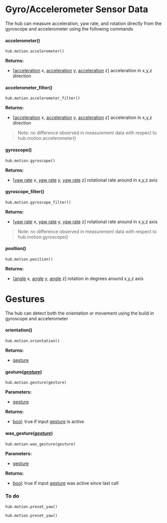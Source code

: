 
<style type='text/css'>
.section ul { list-style: none !important; margin-left: 80px; margin-top:-3em;}
.section li { list-style: none !important}
.toctree-l2 a {margin-left: 0em;}
.toctree-l3 {margin-left: 2em;}
</style>

# Gyro/Accelerometer Sensor Data

The hub can measure acceleration, yaw rate, and rotation directly from the gyroscope and accelerometer using the following commands


#### accelerometer()

```
hub.motion.accelerometer()
```
__Returns:__

* [[acceleration](data_types.md#acceleration) x, [acceleration](data_types.md#acceleration) y, [acceleration](data_types.md#acceleration) z] acceleration in x,y,z direction

#### accelerometer_filter()

```
hub.motion.accelerometer_filter()
```

__Returns:__

* [[acceleration](data_types.md#acceleration) x, [acceleration](data_types.md#acceleration) y, [acceleration](data_types.md#acceleration) z] acceleration in x,y,z direction

> Note: no difference observed in measurement data with respect to hub.motion.accelerometer()

#### gyroscope()

```
hub.motion.gyroscope()
```
__Returns:__

* [[yaw rate](data_types.md#yaw) x, [yaw rate](data_types.md#yaw) y, [yaw rate](data_types.md#yaw) z] rotational rate around in x,y,z axis
  

#### gyroscope_filter()

```
hub.motion.gyroscope_filter()
```
__Returns:__

* [[yaw rate](data_types.md#yaw) x, [yaw rate](data_types.md#yaw) y, [yaw rate](data_types.md#yaw) z] rotational rate around in x,y,z axis

> Note: no difference observed in measurement data with respect to hub.motion.gyroscope()

#### position()

```
hub.motion.position()
```

__Returns:__

* [[angle](data_types.md#angle) x, [angle](data_types.md#angle) y, [angle](data_types.md#angle) z] rotation in degrees around x,y,z axis


# Gestures

The hub can detect both the orientation or movement using the build in gyroscope and accelerometer

#### orientation()  

```
hub.motion.orientation()  
```

__Returns:__

* [gesture](data_types.md#gesture) 

#### gesture(_[gesture](data_types.md#gesture)_)

```
hub.motion.gesture(gesture)
```
__Parameters:__

* [gesture](data_types.md#gesture)

__Returns:__

* [bool](data_types.bool): true if input [gesture](data_types.md#gesture) is active
  
#### was_gesture(_[gesture](data_types.md#gesture)_) 

```
hub.motion.was_gesture(gesture) 
```
__Parameters:__

* [gesture](data_types.md#gesture)

__Returns:__

* [bool](data_types.bool): true if input [gesture](data_types.md#gesture) was active since last call



### To do
```
hub.motion.preset_yaw()
```
```
hub.motion.preset_yaw()
```

